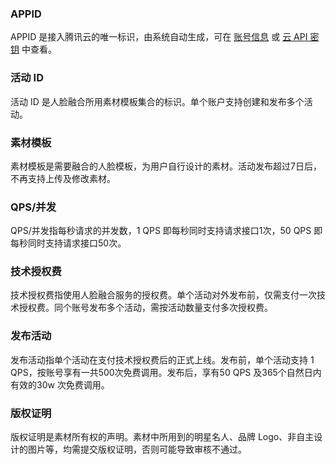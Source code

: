 ### APPID
APPID 是接入腾讯云的唯一标识，由系统自动生成，可在 [账号信息](https://console.cloud.tencent.com/developer)  或  [云 API 密钥](https://console.cloud.tencent.com/cam/capi) 中查看。

### 活动 ID
活动 ID 是人脸融合所用素材模板集合的标识。单个账户支持创建和发布多个活动。

### 素材模板
素材模板是需要融合的人脸模板，为用户自行设计的素材。活动发布超过7日后，不再支持上传及修改素材。

### QPS/并发
QPS/并发指每秒请求的并发数，1 QPS 即每秒同时支持请求接口1次，50 QPS 即每秒同时支持请求接口50次。

### 技术授权费
技术授权费指使用人脸融合服务的授权费。单个活动对外发布前，仅需支付一次技术授权费。同个账号发布多个活动，需按活动数量支付多次授权费。

### 发布活动
发布活动指单个活动在支付技术授权费后的正式上线。发布前，单个活动支持 1 QPS，按账号享有一共500次免费调用。发布后，享有50 QPS 及365个自然日内有效的30w 次免费调用。

### 版权证明
版权证明是素材所有权的声明。素材中所用到的明星名人、品牌 Logo、非自主设计的图片等，均需提交版权证明，否则可能导致审核不通过。

